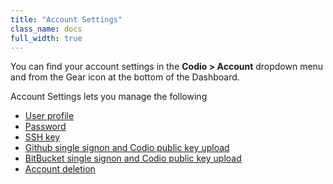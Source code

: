 ```yaml
---
title: "Account Settings"
class_name: docs
full_width: true
---
```


You can find your account settings in the **Codio > Account** dropdown menu and from the Gear icon at the bottom of the Dashboard.

Account Settings lets you manage the following

- [User profile](/docs/dashboard/account/general/)
- [Password](/docs/dashboard/account/password)
- [SSH key](/docs/dashboard/account/publickey)
- [Github single signon and Codio public key upload](/docs/dashboard/account/github)
- [BitBucket single signon and Codio public key upload](/docs/dashboard/account/bitbucket)
- [Account deletion](/docs/dashboard/account/delete)





